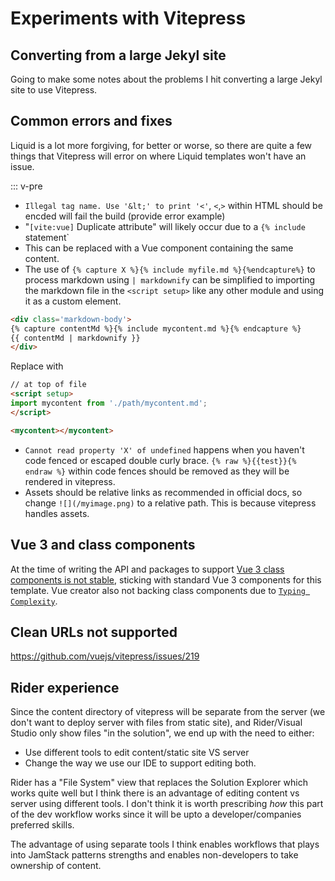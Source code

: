 # Experiments with Vitepress

## Converting from a large Jekyl site
Going to make some notes about the problems I hit converting a large Jekyl site to use Vitepress.

## Common errors and fixes

Liquid is a lot more forgiving, for better or worse, so there are quite a few things that Vitepress will error on where Liquid templates won't have an issue.

::: v-pre
- `Illegal tag name. Use '&lt;' to print '<'`, `<`,`>` within HTML should be encded will fail the build (provide error example)
- "`[vite:vue]` Duplicate attribute" will likely occur due to a `{% include` statement`
 - This can be replaced with a Vue component containing the same content.
- The use of `{% capture X %}{% include myfile.md %}{%endcapture%}` to process markdown using `| markdownify` can be simplified to importing the markdown file in the `<script setup>` like any other module and using it as a custom element.

```html
<div class='markdown-body'>
{% capture contentMd %}{% include mycontent.md %}{% endcapture %}
{{ contentMd | markdownify }}
</div>
```
Replace with
```html
// at top of file
<script setup>
import mycontent from './path/mycontent.md';
</script>

<mycontent></mycontent>
```

- `Cannot read property 'X' of undefined` happens when you haven't code fenced or escaped double curly brace. `{% raw %}{{test}}{% endraw %}` within code fences should be removed as they will be rendered in vitepress.
- Assets should be relative links as recommended in official docs, so change `![](/myimage.png)` to a relative path. This is because vitepress handles assets.


## Vue 3 and class components
At the time of writing the API and packages to support [Vue 3 class components is not stable](https://github.com/vuejs/vue-class-component/issues/406), sticking with standard Vue 3 components for this template. Vue creator also not backing class components due to [`Typing Complexity`](https://github.com/vuejs/rfcs/pull/17#issuecomment-494242121).

## Clean URLs not supported
https://github.com/vuejs/vitepress/issues/219

## Rider experience
Since the content directory of vitepress will be separate from the server (we don't want to deploy server with files from static site), and Rider/Visual Studio only show files "in the solution", we end up with the need to either:

- Use different tools to edit content/static site VS server
- Change the way we use our IDE to support editing both.

Rider has a "File System" view that replaces the Solution Explorer which works quite well but I think there is an advantage of editing content vs server using different tools. I don't think it is worth prescribing _how_ this part of the dev workflow works since it will be upto a developer/companies preferred skills.

The advantage of using separate tools I think enables workflows that plays into JamStack patterns strengths and enables non-developers to take ownership of content.


